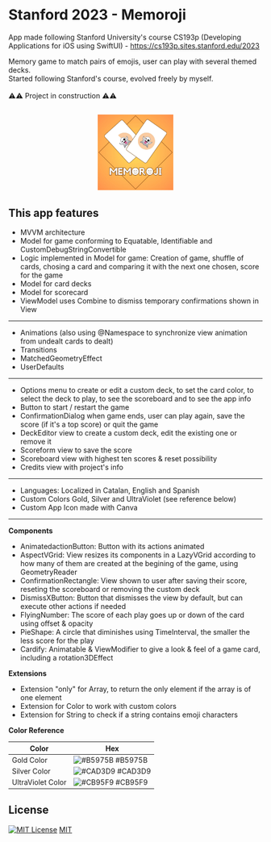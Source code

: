 # Stanford 2023 - Memoroji
App made following Stanford University's course CS193p (Developing Applications for iOS using SwiftUI) - https://cs193p.sites.stanford.edu/2023

Memory game to match pairs of emojis, user can play with several themed decks.
<br>
Started following Stanford's course, evolved freely by myself.
<br>
<br>
⚠️⚠️ Project in construction ⚠️⚠️

##
<p align="center">
<img src="Memorize/Memorize/Assets.xcassets/AppIcon.appiconset/memorojiAppIcon.jpg" alt="App icon" title="App icon" width="150" height="150">
</p>

## This app features
- MVVM architecture
- Model for game conforming to Equatable, Identifiable and CustomDebugStringConvertible
- Logic implemented in Model for game: Creation of game, shuffle of cards, chosing a card and comparing it with the next one chosen, score for the game
- Model for card decks
- Model for scorecard
- ViewModel uses Combine to dismiss temporary confirmations shown in View
---
- Animations (also using @Namespace to synchronize view animation from undealt cards to dealt)
- Transitions
- MatchedGeometryEffect
- UserDefaults
---
- Options menu to create or edit a custom deck, to set the card color, to select the deck to play, to see the scoreboard and to see the app info
- Button to start / restart the game
- ConfirmationDialog when game ends, user can play again, save the score (if it's a top score) or quit the game
- DeckEditor view to create a custom deck, edit the existing one or remove it
- Scoreform view to save the score
- Scoreboard view with highest ten scores & reset possibility
- Credits view with project's info
---
- Languages: Localized in Catalan, English and Spanish
- Custom Colors Gold, Silver and UltraViolet (see reference below)
- Custom App Icon made with Canva
---
**Components**
- AnimatedactionButton: Button with its actions animated
- AspectVGrid: View resizes its components in a LazyVGrid according to how many of them are created at the begining of the game, using GeometryReader
- ConfirmationRectangle: View shown to user after saving their score, reseting the scoreboard or removing the custom deck
- DismissXButton: Button that dismisses the view by default, but can execute other actions if needed
- FlyingNumber: The score of each play goes up or down of the card using offset & opacity
- PieShape: A circle that diminishes using TimeInterval, the smaller the less score for the play
- Cardify: Animatable & ViewModifier to give a look & feel of a game card, including a rotation3DEffect

 **Extensions**
- Extension "only" for Array, to return the only element if the array is of one element
- Extension for Color to work with custom colors
- Extension for String to check if a string contains emoji characters

**Color Reference**

| Color             | Hex                                                                |
| ----------------- | ------------------------------------------------------------------ |
| Gold Color | ![#B5975B](https://via.placeholder.com/10/b5975b?text=+) #B5975B |
| Silver Color | ![#CAD3D9](https://via.placeholder.com/10/CAD3D9?text=+) #CAD3D9 |
| UltraViolet Color | ![#CB95F9](https://via.placeholder.com/10/CB95F9?text=+) #CB95F9 |

## License

[![MIT License](https://img.shields.io/badge/License-MIT-green.svg)](https://choosealicense.com/licenses/mit/) [MIT](https://choosealicense.com/licenses/mit/) 
